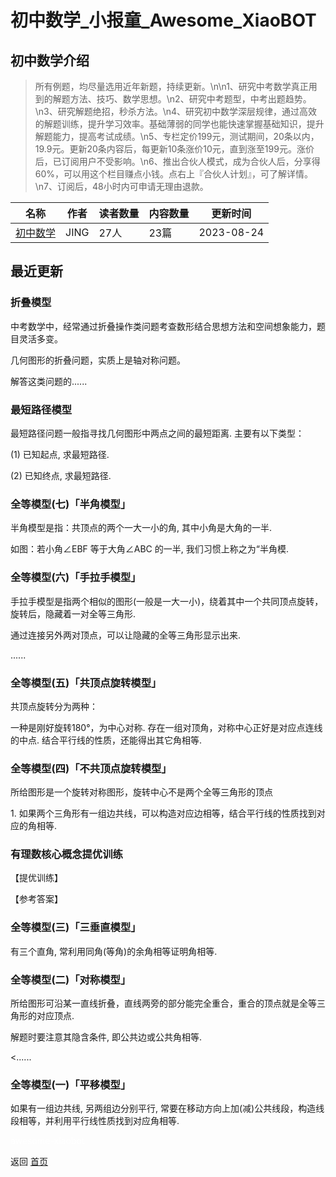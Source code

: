 # 初中数学_小报童_Awesome_XiaoBOT

## 初中数学介绍
> 所有例题，均尽量选用近年新题，持续更新。\n\n1、研究中考数学真正用到的解题方法、技巧、数学思想。\n2、研究中考题型，中考出题趋势。\n3、研究解题绝招，秒杀方法。\n4、研究初中数学深层规律，通过高效的解题训练，提升学习效率。基础薄弱的同学也能快速掌握基础知识，提升解题能力，提高考试成绩。\n5、专栏定价199元，测试期间，20条以内，19.9元。更新20条内容后，每更新10条涨价10元，直到涨至199元。涨价后，已订阅用户不受影响。\n6、推出合伙人模式，成为合伙人后，分享得60%，可以用这个栏目赚点小钱。点右上『合伙人计划』，可了解详情。\n7、订阅后，48小时内可申请无理由退款。  
  


|名称|作者|读者数量|内容数量|更新时间|
|---|---|---|---|---|
|[初中数学](https://xiaobot.net/p/aitp?refer=0b133df9-27dc-423b-8101-639049001c13)|JING|27人|23篇|2023-08-24|

## 最近更新
### 折叠模型

中考数学中，经常通过折叠操作类问题考查数形结合思想方法和空间想象能力，题目灵活多变。

几何图形的折叠问题，实质上是轴对称问题。

解答这类问题的......

### 最短路径模型

最短路径问题一般指寻找几何图形中两点之间的最短距离. 主要有以下类型：

(1) 已知起点, 求最短路径.

(2) 已知终点, 求最短路径.

### 全等模型(七)「半角模型」

半角模型是指：共顶点的两个一大一小的角, 其中小角是大角的一半.

如图：若小角∠EBF 等于大角∠ABC 的一半, 我们习惯上称之为“半角模.

### 全等模型(六)「手拉手模型」

手拉手模型是指两个相似的图形(一般是一大一小)，绕着其中一个共同顶点旋转，旋转后，隐藏着一对全等三角形.

通过连接另外两对顶点，可以让隐藏的全等三角形显示出来.

......

### 全等模型(五)「共顶点旋转模型」

共顶点旋转分为两种：

一种是刚好旋转180°，为中心对称. 存在一组对顶角，对称中心正好是对应点连线的中点. 结合平行线的性质，还能得出其它角相等.

### 全等模型(四)「不共顶点旋转模型」

所给图形是一个旋转对称图形，旋转中心不是两个全等三角形的顶点

1\. 如果两个三角形有一组边共线，可以构造对应边相等，结合平行线的性质找到对应的角相等.

### 有理数核心概念提优训练

【提优训练】

【参考答案】

### 全等模型(三)「三垂直模型」

有三个直角, 常利用同角(等角)的余角相等证明角相等.

### 全等模型(二)「对称模型」

所给图形可沿某一直线折叠，直线两旁的部分能完全重合，重合的顶点就是全等三角形的对应顶点.

解题时要注意其隐含条件, 即公共边或公共角相等.

<......

### 全等模型(一)「平移模型」

如果有一组边共线, 另两组边分别平行, 常要在移动方向上加(减)公共线段，构造线段相等，并利用平行线性质找到对应角相等.


<a href="https://github.com/Reno9527/awesome-xiaobot" style="color: white; text-decoration: none;">awesome-xiaobot</a>

返回 [首页](../README.md)
